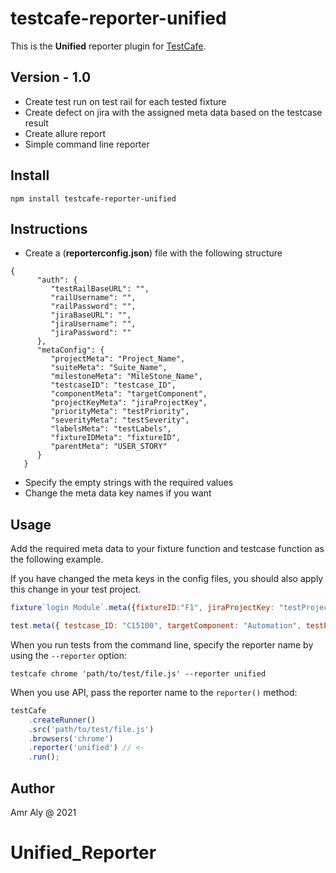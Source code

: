 # testcafe-reporter-unified

This is the **Unified** reporter plugin for [TestCafe](http://devexpress.github.io/testcafe).

## Version - 1.0
- Create test run on test rail for each tested fixture
- Create defect on jira with the assigned meta data based on the testcase result
- Create allure report 
- Simple command line reporter

## Install

```
npm install testcafe-reporter-unified
```
## Instructions

- Create a (**reporterconfig.json**) file with the following structure 
```
{
      "auth": {
         "testRailBaseURL": "",
         "railUsername": "",
         "railPassword": "",
         "jiraBaseURL": "",
         "jiraUsername": "",
         "jiraPassword": ""
      },
      "metaConfig": {
         "projectMeta": "Project_Name",
         "suiteMeta": "Suite_Name",
         "milestoneMeta": "MileStone_Name",
         "testcaseID": "testcase_ID",
         "componentMeta": "targetComponent",
         "projectKeyMeta": "jiraProjectKey",
         "priorityMeta": "testPriority",
         "severityMeta": "testSeverity",
         "labelsMeta": "testLabels",
         "fixtureIDMeta": "fixtureID",
         "parentMeta": "USER_STORY"
      }
   }
```
- Specify the empty strings with the required values
- Change the meta data key names if you want

## Usage

Add the required meta data to your fixture function and testcase function as the following example.

If you have changed the meta keys in the config files, you should also apply this change in your test project.

```js
fixture`login Module`.meta({fixtureID:"F1", jiraProjectKey: "testProject", Project_Name: "Test Project", Suite_Name: "Test Web Suite", MileStone_Name: "Testcafe Integration" })
```

```js
test.meta({ testcase_ID: "C15100", targetComponent: "Automation", testPriority: "High", testSeverity: "Critical", testLabels: "SystemTest"})
```

When you run tests from the command line, specify the reporter name by using the `--reporter` option:

```
testcafe chrome 'path/to/test/file.js' --reporter unified
```


When you use API, pass the reporter name to the `reporter()` method:

```js
testCafe
    .createRunner()
    .src('path/to/test/file.js')
    .browsers('chrome')
    .reporter('unified') // <-
    .run();
```

## Author
Amr Aly @ 2021
# Unified_Reporter

